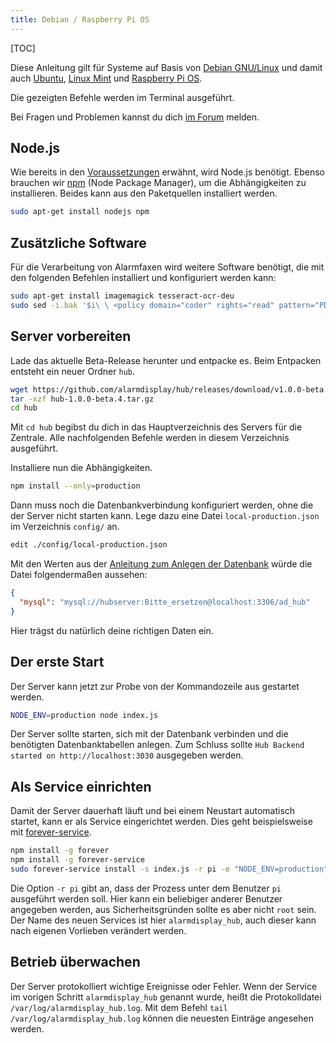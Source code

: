 ```yaml
---
title: Debian / Raspberry Pi OS
---
```

[TOC]

Diese Anleitung gilt für Systeme auf Basis von [Debian GNU/Linux](https://www.debian.org/) und damit auch [Ubuntu](https://ubuntu.com/), [Linux Mint](https://linuxmint.com/) und [Raspberry Pi OS](https://www.raspberrypi.org/downloads/raspberry-pi-os/).

Die gezeigten Befehle werden im Terminal ausgeführt.

Bei Fragen und Problemen kannst du dich [im Forum](https://community.alarmdisplay.org/c/support/5) melden.

## Node.js
Wie bereits in den [Voraussetzungen](../../01_Voraussetzungen#page_Node.js) erwähnt, wird Node.js benötigt.
Ebenso brauchen wir [npm](https://www.npmjs.com/) (Node Package Manager), um die Abhängigkeiten zu installieren.
Beides kann aus den Paketquellen installiert werden.
```bash
sudo apt-get install nodejs npm
```

## Zusätzliche Software
Für die Verarbeitung von Alarmfaxen wird weitere Software benötigt, die mit den folgenden Befehlen installiert und konfiguriert werden kann:
```bash
sudo apt-get install imagemagick tesseract-ocr-deu
sudo sed -i.bak '$i\ \ <policy domain="coder" rights="read" pattern="PDF" />' /etc/ImageMagick-6/policy.xml
```

## Server vorbereiten
Lade das aktuelle Beta-Release herunter und entpacke es.
Beim Entpacken entsteht ein neuer Ordner `hub`.

```bash
wget https://github.com/alarmdisplay/hub/releases/download/v1.0.0-beta.4/hub-1.0.0-beta.4.tar.gz
tar -xzf hub-1.0.0-beta.4.tar.gz
cd hub
```

Mit `cd hub` begibst du dich in das Hauptverzeichnis des Servers für die Zentrale.
Alle nachfolgenden Befehle werden in diesem Verzeichnis ausgeführt.

Installiere nun die Abhängigkeiten.
```bash
npm install --only=production
```

Dann muss noch die Datenbankverbindung konfiguriert werden, ohne die der Server nicht starten kann.
Lege dazu eine Datei `local-production.json` im Verzeichnis `config/` an.
```bash
edit ./config/local-production.json
```

Mit den Werten aus der [Anleitung zum Anlegen der Datenbank](01_Allgemein#page_Datenbank) würde die Datei folgendermaßen aussehen:
```json
{
  "mysql": "mysql://hubserver:Bitte_ersetzen@localhost:3306/ad_hub"
}
```

Hier trägst du natürlich deine richtigen Daten ein.

## Der erste Start
Der Server kann jetzt zur Probe von der Kommandozeile aus gestartet werden.
```bash
NODE_ENV=production node index.js
```
Der Server sollte starten, sich mit der Datenbank verbinden und die benötigten Datenbanktabellen anlegen.
Zum Schluss sollte `Hub Backend started on http://localhost:3030` ausgegeben werden.

## Als Service einrichten
Damit der Server dauerhaft läuft und bei einem Neustart automatisch startet, kann er als Service eingerichtet werden.
Dies geht beispielsweise mit [forever-service](https://github.com/zapty/forever-service).
```bash
npm install -g forever
npm install -g forever-service
sudo forever-service install -s index.js -r pi -e "NODE_ENV=production" alarmdisplay_hub
```
Die Option `-r pi` gibt an, dass der Prozess unter dem Benutzer `pi` ausgeführt werden soll.
Hier kann ein beliebiger anderer Benutzer angegeben werden, aus Sicherheitsgründen sollte es aber nicht `root` sein.
Der Name des neuen Services ist hier `alarmdisplay_hub`, auch dieser kann nach eigenen Vorlieben verändert werden.

## Betrieb überwachen
Der Server protokolliert wichtige Ereignisse oder Fehler.
Wenn der Service im vorigen Schritt `alarmdisplay_hub` genannt wurde, heißt die Protokolldatei `/var/log/alarmdisplay_hub.log`.
Mit dem Befehl `tail /var/log/alarmdisplay_hub.log` können die neuesten Einträge angesehen werden.
